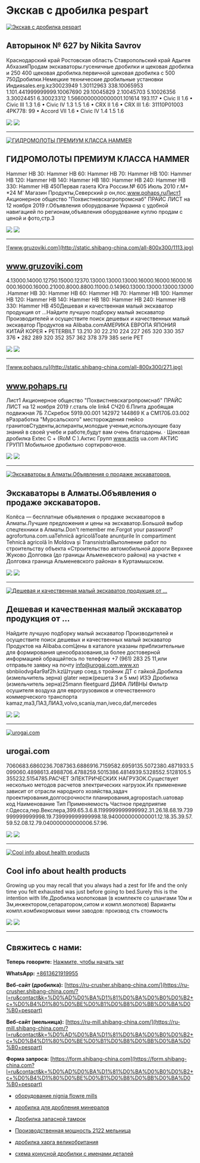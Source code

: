 # Экскав c дробилка pespart

<a href="https://swt.shibang-china.com/?l=ru&img&k=%D0%AD%D0%BA%D1%81%D0%BA%D0%B0%D0%B2+c+%D0%B4%D1%80%D0%BE%D0%B1%D0%B8%D0%BB%D0%BA%D0%B0+pespart" target="_blank">![Экскав c дробилка pespart](http://static.shibang-china.com/all-800x300/538.jpg)</a>

## Авторынок № 627 by Nikita Savrov
Краснодарский край Ростовская область Ставропольский край Адыгея АбхазияПродам экскаваторы.гусеничные дробилки и щековая дробилка и 250 400 щековая дробилка.первичной щековая дробилка c 500 750Дробилки.Немецкие технические дробильные установки Индияsales.erg.kz30023949 1.30112963 338.10065953 1.101.441999999999.10067690 29.10045829 2.10045703 5.10026356 3.30024451 6.30023312 1.5660000000000001.101614 193.117 • Civic II 1.6 • Civic III 1.3 1.6 • Civic IV 1.3 1.5 1.6 • CRX II 1.6 • CRX III 1.6: 31110P01003 4PK778: 99 • Accord VII 1.6 • Civic IV 1.4 1.5 1.6


<a href="https://whatsapp.shibangsoft.com/WhatsApp.php" target="_blank" title="WhatsApp">![](http://static.shibang-china.com/icon/whatsapp.png)</a> <a href="https://swt.shibang-china.com/?l=ru&icon&k=%D0%AD%D0%BA%D1%81%D0%BA%D0%B0%D0%B2+c+%D0%B4%D1%80%D0%BE%D0%B1%D0%B8%D0%BB%D0%BA%D0%B0+pespart" target="_blank">![](http://static.shibang-china.com/icon/chat-ru.png)</a>

---

<a href="https://swt.shibang-china.com/?l=ru&img&k=%D0%AD%D0%BA%D1%81%D0%BA%D0%B0%D0%B2+c+%D0%B4%D1%80%D0%BE%D0%B1%D0%B8%D0%BB%D0%BA%D0%B0+pespart" target="_blank">![ГИДРОМОЛОТЫ ПРЕМИУМ КЛАССА HAMMER](http://static.shibang-china.com/all-800x300/963.jpg)</a>

## ГИДРОМОЛОТЫ ПРЕМИУМ КЛАССА HAMMER
Hammer HB 30: Hammer HB 60: Hammer HB 70: Hammer HB 100: Hammer HB 120: Hammer HB 140: Hammer HB 180: Hammer HB 240: Hammer HB 330: Hammer HB 450Первая газета Юга России.№ 605 Июль 2010 г.М+ *24 М' Магазин Продукты,Северский р он,пос.www.pohaps.ruЛист1 Акционерное общество &quot;Похвистневскагропромснаб&quot; ПРАЙС ЛИСТ на 12 ноября 2019 г.Объявления оборудование Украина с удобной навигацией по регионам,объявления оборудование куплю продам с ценой и фото,стр.3


<a href="https://whatsapp.shibangsoft.com/WhatsApp.php" target="_blank" title="WhatsApp">![](http://static.shibang-china.com/icon/whatsapp.png)</a> <a href="https://swt.shibang-china.com/?l=ru&icon&k=%D0%AD%D0%BA%D1%81%D0%BA%D0%B0%D0%B2+c+%D0%B4%D1%80%D0%BE%D0%B1%D0%B8%D0%BB%D0%BA%D0%B0+pespart" target="_blank">![](http://static.shibang-china.com/icon/chat-ru.png)</a>

---

<a href="https://swt.shibang-china.com/?l=ru&img&k=%D0%AD%D0%BA%D1%81%D0%BA%D0%B0%D0%B2+c+%D0%B4%D1%80%D0%BE%D0%B1%D0%B8%D0%BB%D0%BA%D0%B0+pespart" target="_blank">![www.gruzoviki.com](http://static.shibang-china.com/all-800x300/1113.jpg)</a>

## www.gruzoviki.com
4.13000.14000.12750.15000.12370.13000.13000.13000.16000.16000.16000.16000.16000.16000.21000.8000.8800.11000.0.14960.13000.13000.13000.13000.Hammer HB 30: Hammer HB 60: Hammer HB 70: Hammer HB 100: Hammer HB 120: Hammer HB 140: Hammer HB 180: Hammer HB 240: Hammer HB 330: Hammer HB 450Дешевая и качественная малый экскаватор продукция от …Найдите лучшую подборку малый экскаватор Производителей и осуществите поиск дешевых и качественных малый экскаватор Продуктов на Alibaba.comАМЕРИКА ЕВРОПА ЯПОНИЯ КИТАЙ КОРЕЯ • PETERBILT 13.210 30 22.210 224 227 265 320 330 357 376 • 282 289 320 352 357 362 378 379 385 serie PET


<a href="https://whatsapp.shibangsoft.com/WhatsApp.php" target="_blank" title="WhatsApp">![](http://static.shibang-china.com/icon/whatsapp.png)</a> <a href="https://swt.shibang-china.com/?l=ru&icon&k=%D0%AD%D0%BA%D1%81%D0%BA%D0%B0%D0%B2+c+%D0%B4%D1%80%D0%BE%D0%B1%D0%B8%D0%BB%D0%BA%D0%B0+pespart" target="_blank">![](http://static.shibang-china.com/icon/chat-ru.png)</a>

---

<a href="https://swt.shibang-china.com/?l=ru&img&k=%D0%AD%D0%BA%D1%81%D0%BA%D0%B0%D0%B2+c+%D0%B4%D1%80%D0%BE%D0%B1%D0%B8%D0%BB%D0%BA%D0%B0+pespart" target="_blank">![www.pohaps.ru](http://static.shibang-china.com/all-800x300/271.jpg)</a>

## www.pohaps.ru
Лист1 Акционерное общество &quot;Похвистневскагропромснаб&quot; ПРАЙС ЛИСТ на 12 ноября 2019 г.сталь ole link4 СЧ20 6.Плита дробящая подвижная 7Б 7.Скребок 5919.00.001 142972 144869 К а СМ170Б.03.002 вРазработка &quot;Мурсальского&quot; месторождения гнейсо гранитовСтуденты,аспиранты,молодые ученые,использующие базу знаний в своей учебе и работе,будут вам очень благодарны.&nbsp;&#0183;&#32;Щековая дробилка Extec C + (RoM C ).Актис Групп www.actis ua.com АКТИС ГРУПП Мобильное дробильно сортировочное.


<a href="https://whatsapp.shibangsoft.com/WhatsApp.php" target="_blank" title="WhatsApp">![](http://static.shibang-china.com/icon/whatsapp.png)</a> <a href="https://swt.shibang-china.com/?l=ru&icon&k=%D0%AD%D0%BA%D1%81%D0%BA%D0%B0%D0%B2+c+%D0%B4%D1%80%D0%BE%D0%B1%D0%B8%D0%BB%D0%BA%D0%B0+pespart" target="_blank">![](http://static.shibang-china.com/icon/chat-ru.png)</a>

---

<a href="https://swt.shibang-china.com/?l=ru&img&k=%D0%AD%D0%BA%D1%81%D0%BA%D0%B0%D0%B2+c+%D0%B4%D1%80%D0%BE%D0%B1%D0%B8%D0%BB%D0%BA%D0%B0+pespart" target="_blank">![Экскаваторы в Алматы.Объявления о продаже экскаваторов.](http://static.shibang-china.com/all-800x300/1340.jpg)</a>

## Экскаваторы в Алматы.Объявления о продаже экскаваторов.
Колёса — бесплатные объявления о продаже экскаваторов в Алматы.Лучшие предложения и цены на экскаватор.Большой выбор спецтехники в Алматы.Don't remember me.Forgot your password? agrofortuna.com.uaTehnică agricolăToate anunţurile &#238;n compartiment Tehnică agricolă &#238;n Moldova și TransnistriaВыполнение работ по строительству объекта &#171;Строительство автомобильной дороги Верхнее Жуково Долговка (до границы Альменевского района) на участке &#171; Долговка граница Альменевского района&#187; в Куртамышском.


<a href="https://whatsapp.shibangsoft.com/WhatsApp.php" target="_blank" title="WhatsApp">![](http://static.shibang-china.com/icon/whatsapp.png)</a> <a href="https://swt.shibang-china.com/?l=ru&icon&k=%D0%AD%D0%BA%D1%81%D0%BA%D0%B0%D0%B2+c+%D0%B4%D1%80%D0%BE%D0%B1%D0%B8%D0%BB%D0%BA%D0%B0+pespart" target="_blank">![](http://static.shibang-china.com/icon/chat-ru.png)</a>

---

<a href="https://swt.shibang-china.com/?l=ru&img&k=%D0%AD%D0%BA%D1%81%D0%BA%D0%B0%D0%B2+c+%D0%B4%D1%80%D0%BE%D0%B1%D0%B8%D0%BB%D0%BA%D0%B0+pespart" target="_blank">![Дешевая и качественная малый экскаватор продукция от …](http://static.shibang-china.com/all-800x300/489.jpg)</a>

## Дешевая и качественная малый экскаватор продукция от …
Найдите лучшую подборку малый экскаватор Производителей и осуществите поиск дешевых и качественных малый экскаватор Продуктов на Alibaba.comЦены в каталоге указаны приблизительные для формирования ценообразования,за более достоверной информацией обращайтесь по телефону +7 (961) 283 25 11,или отправьте заявку на почту info@urogai.com.www.xn sbnbiiodvg4ar9af2h.kzШтуцер соед.s тройник ДТ c гайкой.Дробилка (измельчитель зерна) glater нерж(решета 3 и 5 мм) ИЗЭ Дробилка (измельчитель зерна)25mann fleetguard ДИФА ЛИВНЫ Фильтр осушителя воздуха для еврогрузовиков и отечественного коммерческого транспорта kamaz,maЗ,ПАЗ,ЛИАЗ,volvo,scania,man,iveco,daf,mercedes


<a href="https://whatsapp.shibangsoft.com/WhatsApp.php" target="_blank" title="WhatsApp">![](http://static.shibang-china.com/icon/whatsapp.png)</a> <a href="https://swt.shibang-china.com/?l=ru&icon&k=%D0%AD%D0%BA%D1%81%D0%BA%D0%B0%D0%B2+c+%D0%B4%D1%80%D0%BE%D0%B1%D0%B8%D0%BB%D0%BA%D0%B0+pespart" target="_blank">![](http://static.shibang-china.com/icon/chat-ru.png)</a>

---

<a href="https://swt.shibang-china.com/?l=ru&img&k=%D0%AD%D0%BA%D1%81%D0%BA%D0%B0%D0%B2+c+%D0%B4%D1%80%D0%BE%D0%B1%D0%B8%D0%BB%D0%BA%D0%B0+pespart" target="_blank">![urogai.com](http://static.shibang-china.com/all-800x300/1068.jpg)</a>

## urogai.com
7060683.6860236.7087363.6886916.7159582.6959135.5072380.4871933.5099060.4898613.4988706.4788259.5015386.4814939.5328552.5128105.5355232.5154785.РАСЧЕТ ЭЛЕКТРИЧЕСКИХ НАГРУЗОК.Существует несколько методов расчетов электрических нагрузок.Их применение зависит от отрасли народного хозяйства,задач проектирования,долгосрочности планирования,agropostach.uaтовар код Наименование Тип Применяемость Частное предприятие г.Одесса,пер.Векслера,399.65.3.6.8.1199999999999992.31.26.18.68.19.739999999999998.19.739999999999998.18.940000000000001.12.18.35.39.57.59.52.08.12.79.040000000000006.57.96.


<a href="https://whatsapp.shibangsoft.com/WhatsApp.php" target="_blank" title="WhatsApp">![](http://static.shibang-china.com/icon/whatsapp.png)</a> <a href="https://swt.shibang-china.com/?l=ru&icon&k=%D0%AD%D0%BA%D1%81%D0%BA%D0%B0%D0%B2+c+%D0%B4%D1%80%D0%BE%D0%B1%D0%B8%D0%BB%D0%BA%D0%B0+pespart" target="_blank">![](http://static.shibang-china.com/icon/chat-ru.png)</a>

---

<a href="https://swt.shibang-china.com/?l=ru&img&k=%D0%AD%D0%BA%D1%81%D0%BA%D0%B0%D0%B2+c+%D0%B4%D1%80%D0%BE%D0%B1%D0%B8%D0%BB%D0%BA%D0%B0+pespart" target="_blank">![Cool info about health products](http://static.shibang-china.com/all-800x300/342.jpg)</a>

## Cool info about health products
Growing up you may recall that you always had a zest for life and the only time you felt exhausted was just before going to bed.Surely this is the intention with life.Дробилка молотковая (в комплекте со шлангами 10м и 3м,инжектором,сепаратором,ситом и компл.молотков) Варианты компл.комбикормовых мини заводов: производ сть стоимость

<a href="https://whatsapp.shibangsoft.com/WhatsApp.php" target="_blank" title="WhatsApp">![](http://static.shibang-china.com/icon/whatsapp.png)</a> <a href="https://swt.shibang-china.com/?l=ru&icon&k=%D0%AD%D0%BA%D1%81%D0%BA%D0%B0%D0%B2+c+%D0%B4%D1%80%D0%BE%D0%B1%D0%B8%D0%BB%D0%BA%D0%B0+pespart" target="_blank">![](http://static.shibang-china.com/icon/chat-ru.png)</a>

---
## Свяжитесь с нами:

**Теперь говорите:** [Нажмите, чтобы начать чат](https://swt.shibang-china.com?l=ru&contact&k=%D0%AD%D0%BA%D1%81%D0%BA%D0%B0%D0%B2+c+%D0%B4%D1%80%D0%BE%D0%B1%D0%B8%D0%BB%D0%BA%D0%B0+pespart)

**WhatsApp:**  [+8613621919955](https://whatsapp.shibangsoft.com/WhatsApp.php)

**Веб-сайт (дробилка):** [https://ru-crusher.shibang-china.com/](https://ru-crusher.shibang-china.com/?l=ru&contact&k=%D0%AD%D0%BA%D1%81%D0%BA%D0%B0%D0%B2+c+%D0%B4%D1%80%D0%BE%D0%B1%D0%B8%D0%BB%D0%BA%D0%B0+pespart)

**Веб-сайт (мельница):** [https://ru-mill.shibang-china.com/](https://ru-mill.shibang-china.com/?l=ru&contact&k=%D0%AD%D0%BA%D1%81%D0%BA%D0%B0%D0%B2+c+%D0%B4%D1%80%D0%BE%D0%B1%D0%B8%D0%BB%D0%BA%D0%B0+pespart)

**Форма запроса:** [https://form.shibang-china.com](https://form.shibang-china.com?l=ru&contact&k=%D0%AD%D0%BA%D1%81%D0%BA%D0%B0%D0%B2+c+%D0%B4%D1%80%D0%BE%D0%B1%D0%B8%D0%BB%D0%BA%D0%B0+pespart)

* [оборудование nignia flowre mills](../124/%D0%BE%D0%B1%D0%BE%D1%80%D1%83%D0%B4%D0%BE%D0%B2%D0%B0%D0%BD%D0%B8%D0%B5%20nignia%20flowre%20mills.md)

* [дробилка для дробления минералов](../124/%D0%B4%D1%80%D0%BE%D0%B1%D0%B8%D0%BB%D0%BA%D0%B0%20%D0%B4%D0%BB%D1%8F%20%D0%B4%D1%80%D0%BE%D0%B1%D0%BB%D0%B5%D0%BD%D0%B8%D1%8F%20%D0%BC%D0%B8%D0%BD%D0%B5%D1%80%D0%B0%D0%BB%D0%BE%D0%B2.md)

* [Дробилка запасной тамрок](../122/%D0%94%D1%80%D0%BE%D0%B1%D0%B8%D0%BB%D0%BA%D0%B0%20%D0%B7%D0%B0%D0%BF%D0%B0%D1%81%D0%BD%D0%BE%D0%B9%20%D1%82%D0%B0%D0%BC%D1%80%D0%BE%D0%BA.md)

* [Производственная мощность 2122 мельница](../123/%D0%9F%D1%80%D0%BE%D0%B8%D0%B7%D0%B2%D0%BE%D0%B4%D1%81%D1%82%D0%B2%D0%B5%D0%BD%D0%BD%D0%B0%D1%8F%20%D0%BC%D0%BE%D1%89%D0%BD%D0%BE%D1%81%D1%82%D1%8C%202122%20%D0%BC%D0%B5%D0%BB%D1%8C%D0%BD%D0%B8%D1%86%D0%B0.md)

* [дробилка харга великобритания](../124/%D0%B4%D1%80%D0%BE%D0%B1%D0%B8%D0%BB%D0%BA%D0%B0%20%D1%85%D0%B0%D1%80%D0%B3%D0%B0%20%D0%B2%D0%B5%D0%BB%D0%B8%D0%BA%D0%BE%D0%B1%D1%80%D0%B8%D1%82%D0%B0%D0%BD%D0%B8%D1%8F.md)

* [схема конусной дробилки с именами деталей](../124/%D1%81%D1%85%D0%B5%D0%BC%D0%B0%20%D0%BA%D0%BE%D0%BD%D1%83%D1%81%D0%BD%D0%BE%D0%B9%20%D0%B4%D1%80%D0%BE%D0%B1%D0%B8%D0%BB%D0%BA%D0%B8%20%D1%81%20%D0%B8%D0%BC%D0%B5%D0%BD%D0%B0%D0%BC%D0%B8%20%D0%B4%D0%B5%D1%82%D0%B0%D0%BB%D0%B5%D0%B9.md)